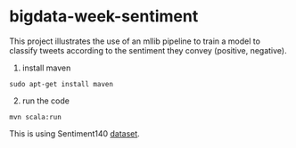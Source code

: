 # bigdata-week-sentiment
This project illustrates the use of an mllib pipeline to train a model to classify tweets according to the sentiment they convey (positive, negative).

1. install maven
```
sudo apt-get install maven
```
2. run the code
```
mvn scala:run
```

This is using Sentiment140 [dataset](http://help.sentiment140.com/for-students).